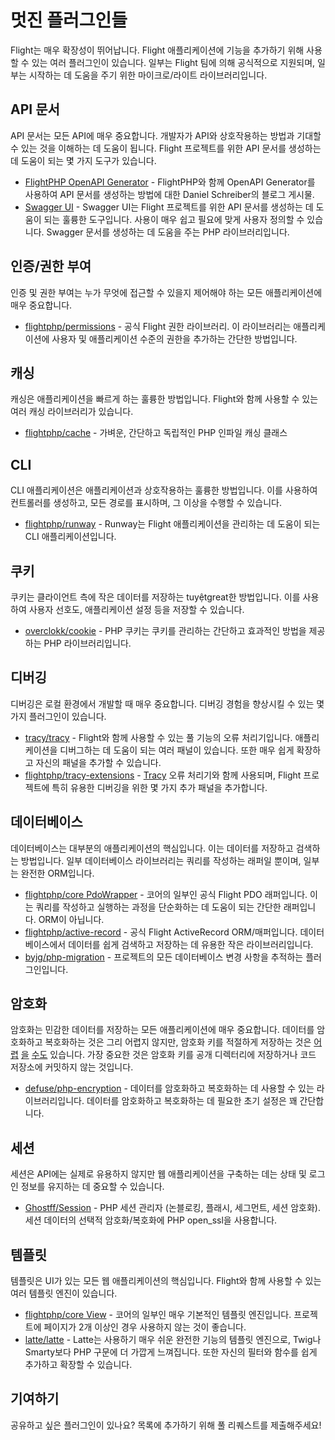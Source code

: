 # 멋진 플러그인들

Flight는 매우 확장성이 뛰어납니다. Flight 애플리케이션에 기능을 추가하기 위해 사용할 수 있는 여러 플러그인이 있습니다. 일부는 Flight 팀에 의해 공식적으로 지원되며, 일부는 시작하는 데 도움을 주기 위한 마이크로/라이트 라이브러리입니다.

## API 문서

API 문서는 모든 API에 매우 중요합니다. 개발자가 API와 상호작용하는 방법과 기대할 수 있는 것을 이해하는 데 도움이 됩니다. Flight 프로젝트를 위한 API 문서를 생성하는 데 도움이 되는 몇 가지 도구가 있습니다.

- [FlightPHP OpenAPI Generator](https://dev.to/danielsc/define-generate-and-implement-an-api-first-approach-with-openapi-generator-and-flightphp-1fb3) - FlightPHP와 함께 OpenAPI Generator를 사용하여 API 문서를 생성하는 방법에 대한 Daniel Schreiber의 블로그 게시물.
- [Swagger UI](https://github.com/zircote/swagger-php) - Swagger UI는 Flight 프로젝트를 위한 API 문서를 생성하는 데 도움이 되는 훌륭한 도구입니다. 사용이 매우 쉽고 필요에 맞게 사용자 정의할 수 있습니다. Swagger 문서를 생성하는 데 도움을 주는 PHP 라이브러리입니다.

## 인증/권한 부여

인증 및 권한 부여는 누가 무엇에 접근할 수 있을지 제어해야 하는 모든 애플리케이션에 매우 중요합니다.

- [flightphp/permissions](/awesome-plugins/permissions) - 공식 Flight 권한 라이브러리. 이 라이브러리는 애플리케이션에 사용자 및 애플리케이션 수준의 권한을 추가하는 간단한 방법입니다.

## 캐싱

캐싱은 애플리케이션을 빠르게 하는 훌륭한 방법입니다. Flight와 함께 사용할 수 있는 여러 캐싱 라이브러리가 있습니다.

- [flightphp/cache](/awesome-plugins/php-file-cache) - 가벼운, 간단하고 독립적인 PHP 인파일 캐싱 클래스

## CLI

CLI 애플리케이션은 애플리케이션과 상호작용하는 훌륭한 방법입니다. 이를 사용하여 컨트롤러를 생성하고, 모든 경로를 표시하며, 그 이상을 수행할 수 있습니다.

- [flightphp/runway](/awesome-plugins/runway) - Runway는 Flight 애플리케이션을 관리하는 데 도움이 되는 CLI 애플리케이션입니다.

## 쿠키

쿠키는 클라이언트 측에 작은 데이터를 저장하는 tuyệtgreat한 방법입니다. 이를 사용하여 사용자 선호도, 애플리케이션 설정 등을 저장할 수 있습니다.

- [overclokk/cookie](/awesome-plugins/php-cookie) - PHP 쿠키는 쿠키를 관리하는 간단하고 효과적인 방법을 제공하는 PHP 라이브러리입니다.

## 디버깅

디버깅은 로컬 환경에서 개발할 때 매우 중요합니다. 디버깅 경험을 향상시킬 수 있는 몇 가지 플러그인이 있습니다.

- [tracy/tracy](/awesome-plugins/tracy) - Flight와 함께 사용할 수 있는 풀 기능의 오류 처리기입니다. 애플리케이션을 디버그하는 데 도움이 되는 여러 패널이 있습니다. 또한 매우 쉽게 확장하고 자신의 패널을 추가할 수 있습니다.
- [flightphp/tracy-extensions](/awesome-plugins/tracy-extensions) - [Tracy](/awesome-plugins/tracy) 오류 처리기와 함께 사용되며, Flight 프로젝트에 특히 유용한 디버깅을 위한 몇 가지 추가 패널을 추가합니다.

## 데이터베이스

데이터베이스는 대부분의 애플리케이션의 핵심입니다. 이는 데이터를 저장하고 검색하는 방법입니다. 일부 데이터베이스 라이브러리는 쿼리를 작성하는 래퍼일 뿐이며, 일부는 완전한 ORM입니다.

- [flightphp/core PdoWrapper](/awesome-plugins/pdo-wrapper) - 코어의 일부인 공식 Flight PDO 래퍼입니다. 이는 쿼리를 작성하고 실행하는 과정을 단순화하는 데 도움이 되는 간단한 래퍼입니다. ORM이 아닙니다.
- [flightphp/active-record](/awesome-plugins/active-record) - 공식 Flight ActiveRecord ORM/매퍼입니다. 데이터베이스에서 데이터를 쉽게 검색하고 저장하는 데 유용한 작은 라이브러리입니다.
- [byjg/php-migration](/awesome-plugins/migrations) - 프로젝트의 모든 데이터베이스 변경 사항을 추적하는 플러그인입니다.

## 암호화

암호화는 민감한 데이터를 저장하는 모든 애플리케이션에 매우 중요합니다. 데이터를 암호화하고 복호화하는 것은 그리 어렵지 않지만, 암호화 키를 적절하게 저장하는 것은 [어렵](https://stackoverflow.com/questions/6767839/where-should-i-store-an-encryption-key-for-php#:~:text=Write%20a%20php%20config%20file%20and%20store%20it,folder%20is%20not%20accessible%20to%20the%20end%20user.) [을](https://www.reddit.com/r/PHP/comments/luqsn/the_encryption_key_where_do_you_store_it/) [수도](https://security.stackexchange.com/questions/48047/location-to-store-an-encryption-key) 있습니다. 가장 중요한 것은 암호화 키를 공개 디렉터리에 저장하거나 코드 저장소에 커밋하지 않는 것입니다.

- [defuse/php-encryption](/awesome-plugins/php-encryption) - 데이터를 암호화하고 복호화하는 데 사용할 수 있는 라이브러리입니다. 데이터를 암호화하고 복호화하는 데 필요한 초기 설정은 꽤 간단합니다.

## 세션

세션은 API에는 실제로 유용하지 않지만 웹 애플리케이션을 구축하는 데는 상태 및 로그인 정보를 유지하는 데 중요할 수 있습니다.

- [Ghostff/Session](/awesome-plugins/session) - PHP 세션 관리자 (논블로킹, 플래시, 세그먼트, 세션 암호화). 세션 데이터의 선택적 암호화/복호화에 PHP open_ssl을 사용합니다.

## 템플릿

템플릿은 UI가 있는 모든 웹 애플리케이션의 핵심입니다. Flight와 함께 사용할 수 있는 여러 템플릿 엔진이 있습니다.

- [flightphp/core View](/learn#views) - 코어의 일부인 매우 기본적인 템플릿 엔진입니다. 프로젝트에 페이지가 2개 이상인 경우 사용하지 않는 것이 좋습니다.
- [latte/latte](/awesome-plugins/latte) - Latte는 사용하기 매우 쉬운 완전한 기능의 템플릿 엔진으로, Twig나 Smarty보다 PHP 구문에 더 가깝게 느껴집니다. 또한 자신의 필터와 함수를 쉽게 추가하고 확장할 수 있습니다.

## 기여하기

공유하고 싶은 플러그인이 있나요? 목록에 추가하기 위해 풀 리퀘스트를 제출해주세요!